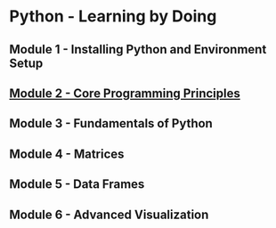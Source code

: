 # Python - Learning by Doing

## Module 1 - Installing Python and Environment Setup
## [Module 2 - Core Programming Principles](https://github.com/pandao/editor.md "Module 2 - Core Programming Principles")
## Module 3 - Fundamentals of Python
## Module 4 - Matrices
## Module 5 - Data Frames
## Module 6 - Advanced Visualization
